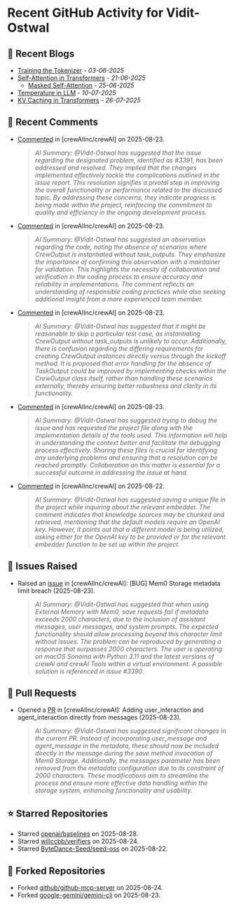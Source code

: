 # Recent GitHub Activity for Vidit-Ostwal

## 📝 Recent Blogs
- [Training the Tokenizer](https://www.notion.so/207e478805d48090b34fcc5c8e8c3c01?v=207e478805d480cfac6c000ca3c80482) - *03-06-2025*
- [Self-Attention in Transformers](https://www.notion.so/viditostwal/Self-Attention-in-Transformers-216e478805d48005b515fac90e1d76e0) - *21-06-2025*
  - [Masked Self-Attention](https://www.notion.so/viditostwal/Self-Attention-in-Transformers-216e478805d48005b515fac90e1d76e0) - *25-06-2025*
- [Temperature in LLM](https://open.substack.com/pub/viditostwal/p/how-does-temperature-changes-the?r=m52qu&utm_campaign=post&utm_medium=web&showWelcomeOnShare=false) - *10-07-2025*
- [KV Caching in Transformers](https://open.substack.com/pub/viditostwal/p/kv-key-value-cache-in-transformers?r=m52qu&utm_campaign=post&utm_medium=web&showWelcomeOnShare=false) - *26-07-2025*
## 💬 Recent Comments
- [Commented](https://github.com/crewAIInc/crewAI/pull/3390#issuecomment-3217132293) in [crewAIInc/crewAI] on 2025-08-23.
  > *AI Summary: @Vidit-Ostwal has suggested that the issue regarding the designated problem, identified as #3391, has been addressed and resolved. They implied that the changes implemented effectively tackle the complications outlined in the issue report. This resolution signifies a pivotal step in improving the overall functionality or performance related to the discussed topic. By addressing these concerns, they indicate progress is being made within the project, reinforcing the commitment to quality and efficiency in the ongoing development process.*
- [Commented](https://github.com/crewAIInc/crewAI/issues/3185#issuecomment-3216682728) in [crewAIInc/crewAI] on 2025-08-23.
  > *AI Summary: @Vidit-Ostwal has suggested an observation regarding the code, noting the absence of scenarios where CrewOutput is instantiated without task_outputs. They emphasize the importance of confirming this observation with a maintainer for validation. This highlights the necessity of collaboration and verification in the coding process to ensure accuracy and reliability in implementations. The comment reflects an understanding of responsible coding practices while also seeking additional insight from a more experienced team member.*
- [Commented](https://github.com/crewAIInc/crewAI/issues/3185#issuecomment-3216270555) in [crewAIInc/crewAI] on 2025-08-23.
  > *AI Summary: @Vidit-Ostwal has suggested that it might be reasonable to skip a particular test case, as instantiating CrewOutput without task_outputs is unlikely to occur. Additionally, there is confusion regarding the differing requirements for creating CrewOutput instances directly versus through the kickoff method. It is proposed that error handling for the absence of TaskOutput could be improved by implementing checks within the CrewOutput class itself, rather than handling these scenarios externally, thereby ensuring better robustness and clarity in its functionality.*
- [Commented](https://github.com/crewAIInc/crewAI/issues/2885#issuecomment-3216179723) in [crewAIInc/crewAI] on 2025-08-23.
  > *AI Summary: @Vidit-Ostwal has suggested trying to debug the issue and has requested the project file along with the implementation details of the tools used. This information will help in understanding the context better and facilitate the debugging process effectively. Sharing these files is crucial for identifying any underlying problems and ensuring that a resolution can be reached promptly. Collaboration on this matter is essential for a successful outcome in addressing the issue at hand.*
- [Commented](https://github.com/crewAIInc/crewAI/issues/3169#issuecomment-3214365725) in [crewAIInc/crewAI] on 2025-08-22.
  > *AI Summary: @Vidit-Ostwal has suggested saving a unique file in the project while inquiring about the relevant embedder. The comment indicates that knowledge sources may be chunked and retrieved, mentioning that the default models require an OpenAI key. However, it points out that a different model is being utilized, asking either for the OpenAI key to be provided or for the relevant embedder function to be set up within the project.*

## 🐛 Issues Raised
- Raised an [issue](https://github.com/crewAIInc/crewAI/issues/3391) in [crewAIInc/crewAI]: [BUG] Mem0 Storage metadata limit breach (2025-08-23).
  > *AI Summary: @Vidit-Ostwal has suggested that when using External Memory with Mem0, save requests fail if metadata exceeds 2000 characters, due to the inclusion of assistant messages, user messages, and system prompts. The expected functionality should allow processing beyond this character limit without issues. The problem can be reproduced by generating a response that surpasses 2000 characters. The user is operating on macOS Sonoma with Python 3.11 and the latest versions of crewAI and crewAI Tools within a virtual environment. A possible solution is referenced in issue #3390.*

## 🚀 Pull Requests
- Opened a [PR](https://github.com/crewAIInc/crewAI/pull/3390) in [crewAIInc/crewAI]: Adding user_interaction and agent_interaction directly from messages (2025-08-23).
  > *AI Summary: @Vidit-Ostwal has suggested significant changes in the current PR. Instead of incorporating user_message and agent_message in the metadata, these should now be included directly in the message during the save method invocation of Mem0 Storage. Additionally, the messages parameter has been removed from the metadata configuration due to its constraint of 2000 characters. These modifications aim to streamline the process and ensure more effective data handling within the storage system, enhancing functionality and usability.*

## ⭐ Starred Repositories
- Starred [openai/baselines](https://github.com/openai/baselines) on 2025-08-28.
- Starred [willccbb/verifiers](https://github.com/willccbb/verifiers) on 2025-08-24.
- Starred [ByteDance-Seed/seed-oss](https://github.com/ByteDance-Seed/seed-oss) on 2025-08-22.

## 🍴 Forked Repositories
- Forked [github/github-mcp-server](https://github.com/Vidit-Ostwal/github-mcp-server) on 2025-08-24.
- Forked [google-gemini/gemini-cli](https://github.com/Vidit-Ostwal/gemini-cli) on 2025-08-23.
